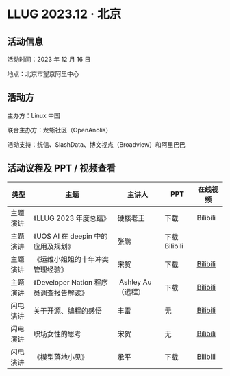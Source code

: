 # LLUG 2023.12 · 北京

## 活动信息

活动时间：2023 年 12 月 16 日

地点：北京市望京阿里中心

## 活动方

主办方：Linux 中国

联合主办方：龙蜥社区（OpenAnolis）

活动支持：统信、SlashData、博文视点（Broadview）和阿里巴巴

## 活动议程及 PPT / 视频查看

| 类型              | 主题                                             | 主讲人         | PPT                                                          | 在线视频                                                     |
| ------------------ | ---------------------------------------------------- | -------------- | ------------------------------------------------------------ | ------------------------------------------------------------ |
| 主题演讲	|《LLUG 2023 年度总结》| 硬核老王 |	下载	 | Bilibili |
| 主题演讲	|《UOS AI 在 deepin 中的应用及规划》|	张鹏 |	下载	Bilibili |
| 主题演讲	|《运维小姐姐的十年冲突管理经验》|	宋贺 |	下载 |	[Bilibili](https://www.bilibili.com/video/BV1MC4y1M7N4/) |
| 主题演讲	|《Developer Nation 程序员调查报告解读》|	 Ashley Au（远程） | 下载 | [Bilibili](https://www.bilibili.com/video/BV1De41167mh/) |	 	 
| 闪电演讲	| 关于开源、编程的感悟|	丰雷 |	无 |	[Bilibili](https://www.bilibili.com/video/BV1KN4y187nF/) |
| 闪电演讲	| 职场女性的思考|	宋贺 |	无	| [Bilibili](https://www.bilibili.com/video/BV1Si4y1a7cq/)  |
| 闪电演讲	|《模型落地小见》|	承平	| 下载	| [Bilibili](https://www.bilibili.com/video/BV1Pe41187Lj/)  |
